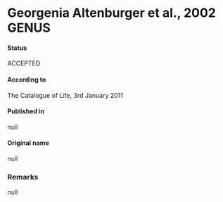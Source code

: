 # Georgenia Altenburger et al., 2002 GENUS

#### Status
ACCEPTED

#### According to
The Catalogue of Life, 3rd January 2011

#### Published in
null

#### Original name
null

### Remarks
null